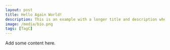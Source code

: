 ```yaml
---
layout: post
title: Hello Again World!
description: This is an example with a longer title and description where the photo is hidden on the post.
image: /media/bio.png
tags: [TagC]
---
```

Add some content here.